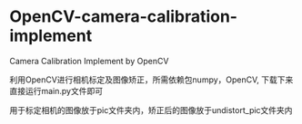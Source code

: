 # OpenCV-camera-calibration-implement
Camera Calibration Implement by OpenCV

利用OpenCV进行相机标定及图像矫正，所需依赖包numpy，OpenCV, 下载下来直接运行main.py文件即可

用于标定相机的图像放于pic文件夹内，矫正后的图像放于undistort_pic文件夹内
